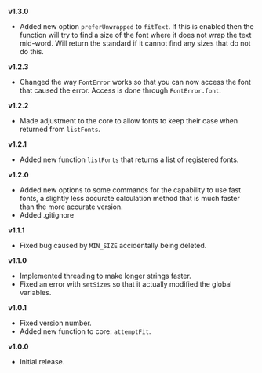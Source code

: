 **v1.3.0**
* Added new option `preferUnwrapped` to `fitText`. If this is enabled then the function will try to find a size of the font where it does not wrap the text mid-word. Will return the standard if it cannot find any sizes that do not do this.

**v1.2.3**
* Changed the way `FontError` works so that you can now access the font that caused the error. Access is done through `FontError.font`.

**v1.2.2**
* Made adjustment to the core to allow fonts to keep their case when returned from `listFonts`.

**v1.2.1**
* Added new function `listFonts` that returns a list of registered fonts.

**v1.2.0**
* Added new options to some commands for the capability to use fast fonts, a slightly less accurate calculation method that is much faster than the more accurate version.
* Added .gitignore

**v1.1.1**
* Fixed bug caused by `MIN_SIZE` accidentally being deleted.

**v1.1.0**
* Implemented threading to make longer strings faster.
* Fixed an error with `setSizes` so that it actually modified the global variables.

**v1.0.1**
* Fixed version number.
* Added new function to core: `attemptFit`.

**v1.0.0**
* Initial release.
